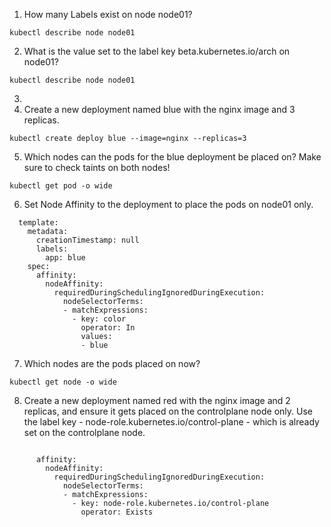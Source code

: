 1. How many Labels exist on node node01?
```
kubectl describe node node01 
```
2. What is the value set to the label key beta.kubernetes.io/arch on node01?
```
kubectl describe node node01 
```
3. 
4. Create a new deployment named blue with the nginx image and 3 replicas.
```
kubectl create deploy blue --image=nginx --replicas=3
```
5. Which nodes can the pods for the blue deployment be placed on?
Make sure to check taints on both nodes!
```
kubectl get pod -o wide
```
6. Set Node Affinity to the deployment to place the pods on node01 only.
```
  template:
    metadata:
      creationTimestamp: null
      labels:
        app: blue
    spec:
      affinity:
        nodeAffinity:
          requiredDuringSchedulingIgnoredDuringExecution:
            nodeSelectorTerms:
            - matchExpressions:
              - key: color
                operator: In
                values:
                - blue
```
7. Which nodes are the pods placed on now?
```
kubectl get node -o wide
```
8. Create a new deployment named red with the nginx image and 2 replicas, and ensure it gets placed on the controlplane node only.
Use the label key - node-role.kubernetes.io/control-plane - which is already set on the controlplane node.
```

      affinity:
        nodeAffinity:
          requiredDuringSchedulingIgnoredDuringExecution:
            nodeSelectorTerms:
            - matchExpressions:
              - key: node-role.kubernetes.io/control-plane
                operator: Exists
```
